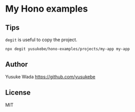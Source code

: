 # My Hono examples

## Tips

`degit` is useful to copy the project.

```
npx degit yusukebe/hono-examples/projects/my-app my-app
```

## Author

Yusuke Wada <https://github.com/yusukebe>

## License

MIT
